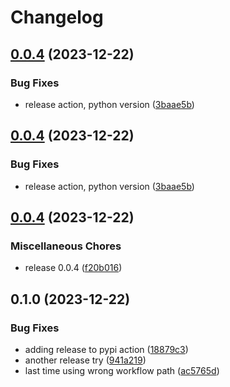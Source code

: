 # Changelog

## [0.0.4](https://github.com/rollout/cloudbees-openfeature-provider-python/compare/v0.0.4...v0.0.4) (2023-12-22)


### Bug Fixes

* release action, python version ([3baae5b](https://github.com/rollout/cloudbees-openfeature-provider-python/commit/3baae5b315d7e295bd29d42da9cd30ea48d11277))

## [0.0.4](https://github.com/rollout/cloudbees-openfeature-provider-python/compare/v0.0.4...v0.0.4) (2023-12-22)


### Bug Fixes

* release action, python version ([3baae5b](https://github.com/rollout/cloudbees-openfeature-provider-python/commit/3baae5b315d7e295bd29d42da9cd30ea48d11277))

## [0.0.4](https://github.com/rollout/cloudbees-openfeature-provider-python/compare/v0.1.0...v0.0.4) (2023-12-22)


### Miscellaneous Chores

* release 0.0.4 ([f20b016](https://github.com/rollout/cloudbees-openfeature-provider-python/commit/f20b016414674ccc249f400a0fae13d9f61581d3))

## 0.1.0 (2023-12-22)


### Bug Fixes

* adding release to pypi action ([18879c3](https://github.com/rollout/cloudbees-openfeature-provider-python/commit/18879c3e2ba79fe9a55560d8340f2894328196fa))
* another release try ([941a219](https://github.com/rollout/cloudbees-openfeature-provider-python/commit/941a219ca43371a40790ff8df48d1fa00c3594b6))
* last time using wrong workflow path ([ac5765d](https://github.com/rollout/cloudbees-openfeature-provider-python/commit/ac5765d175d1cc6f3eea1d30f12d20a04c799121))
